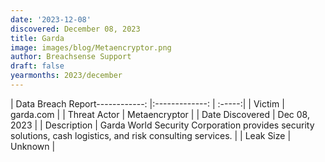 ```yaml
---
date: '2023-12-08'
discovered: December 08, 2023
title: Garda
image: images/blog/Metaencryptor.png
author: Breachsense Support
draft: false
yearmonths: 2023/december
---
```


| Data Breach Report------------:     |:-------------:    | :-----:|
| Victim      | garda.com      | 
| Threat Actor      | Metaencryptor      | 
| Date Discovered      | Dec 08, 2023      | 
| Description      | Garda World Security Corporation provides security solutions, cash logistics, and risk consulting services.      | 
| Leak Size      | Unknown      | 

